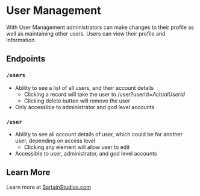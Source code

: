 # User Management

With User Management administrators can make changes to their profile as well as maintaining other users. Users can view their profile and information.

## Endpoints

### `/users`
* Ability to see a list of all users, and their account details
  * Clicking a record will take the user to /user?userId=*ActualUserId*
  * Clicking delete button will remove the user
* Only accessible to administrator and god level accounts

### `/user`
* Ability to see all account details of user, which could be for another user, depending on access level
  * Clicking any element will allow user to edit
* Accessible to user, administrator, and god level accounts

## Learn More

Learn more at [SartainStudios.com](https://sartainstudios.com/EntityInformation?title=User%20Management)
